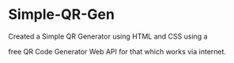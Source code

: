 # Simple-QR-Gen
Created a Simple QR Generator using HTML and CSS using a <p> 
free QR Code Generator Web API for that which works via internet.
